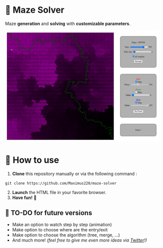 # 🔐 Maze Solver
Maze **generation** and **solving** with **customizable parameters**.

![demo2](demo/demo.png)

# 🔧 How to use
1. __Clone__ this repository manually or via the following command :
```
git clone https://github.com/Maximus220/maze-solver
```
2. __Launch__ the HTML file in your favorite browser.
3. __Have fun!__ 🎉

## 📜 TO-DO for future versions

 * Make an option to watch step by step (animation)
 * Make option to choose where are the entry/exit
 * Make option to choose the algorithm (tree, merge, ...)
 * And much more! *(feel free to give me even more ideas via [Twitter](https://twitter.com/Maximus_pro_)!)*
